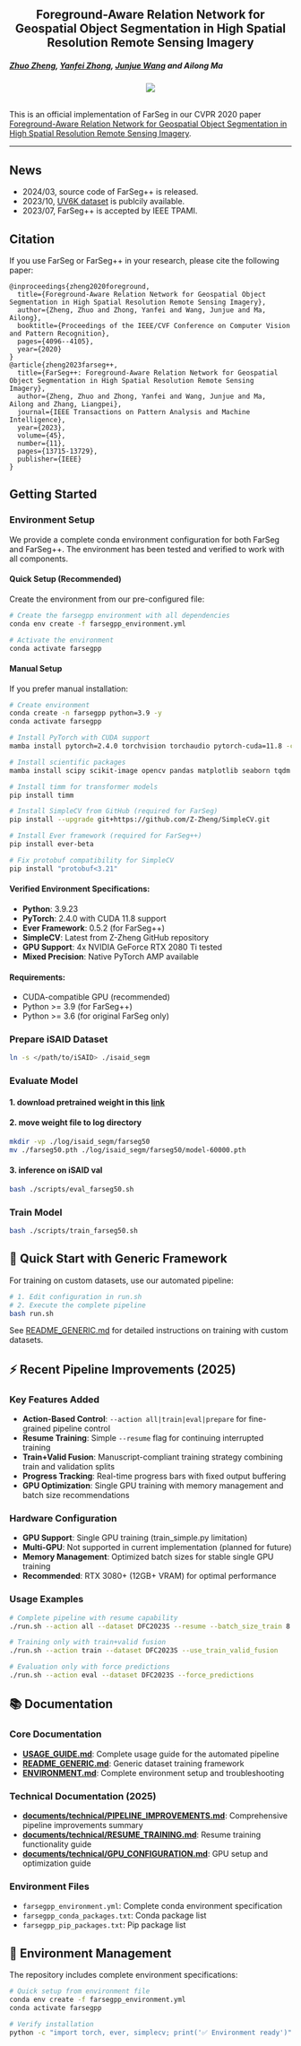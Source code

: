 <h2 align="center">Foreground-Aware Relation Network for Geospatial Object Segmentation in High Spatial Resolution Remote Sensing Imagery</h2>
<!-- <h5 align="center">Foreground-Aware Relation Network for Geospatial Object Segmentation in High Spatial Resolution Remote Sensing Imagery</h5> -->



<h5><a href="http://zhuozheng.top/">Zhuo Zheng</a>, <a href="http://rsidea.whu.edu.cn/">Yanfei Zhong</a>, <a href="https://junjue-wang.github.io/homepage/">Junjue Wang</a> and Ailong Ma</h5>


<div align="center">
  <img src="https://raw.githubusercontent.com/Z-Zheng/images_repo/master/farseg.png"><br><br>
</div>

This is an official implementation of FarSeg in our CVPR 2020 paper [Foreground-Aware Relation Network for Geospatial Object Segmentation in High Spatial Resolution Remote Sensing Imagery](https://openaccess.thecvf.com/content_CVPR_2020/papers/Zheng_Foreground-Aware_Relation_Network_for_Geospatial_Object_Segmentation_in_High_Spatial_CVPR_2020_paper.pdf).

---------------------
## News
- 2024/03, source code of FarSeg++ is released.
- 2023/10, [UV6K dataset](https://zenodo.org/record/8404754) is publcily available.
- 2023/07, FarSeg++ is accepted by IEEE TPAMI.

## Citation
If you use FarSeg or FarSeg++ in your research, please cite the following paper:
```text
@inproceedings{zheng2020foreground,
  title={Foreground-Aware Relation Network for Geospatial Object Segmentation in High Spatial Resolution Remote Sensing Imagery},
  author={Zheng, Zhuo and Zhong, Yanfei and Wang, Junjue and Ma, Ailong},
  booktitle={Proceedings of the IEEE/CVF Conference on Computer Vision and Pattern Recognition},
  pages={4096--4105},
  year={2020}
}
@article{zheng2023farseg++,
  title={FarSeg++: Foreground-Aware Relation Network for Geospatial Object Segmentation in High Spatial Resolution Remote Sensing Imagery},
  author={Zheng, Zhuo and Zhong, Yanfei and Wang, Junjue and Ma, Ailong and Zhang, Liangpei},
  journal={IEEE Transactions on Pattern Analysis and Machine Intelligence},
  year={2023},
  volume={45},
  number={11},
  pages={13715-13729},
  publisher={IEEE}
}
```

## Getting Started

### Environment Setup

We provide a complete conda environment configuration for both FarSeg and FarSeg++. The environment has been tested and verified to work with all components.

#### Quick Setup (Recommended)

Create the environment from our pre-configured file:

```bash
# Create the farsegpp environment with all dependencies
conda env create -f farsegpp_environment.yml

# Activate the environment
conda activate farsegpp
```

#### Manual Setup

If you prefer manual installation:

```bash
# Create environment
conda create -n farsegpp python=3.9 -y
conda activate farsegpp

# Install PyTorch with CUDA support
mamba install pytorch=2.4.0 torchvision torchaudio pytorch-cuda=11.8 -c pytorch -c nvidia -y

# Install scientific packages
mamba install scipy scikit-image opencv pandas matplotlib seaborn tqdm tensorboardx albumentations -y

# Install timm for transformer models
pip install timm

# Install SimpleCV from GitHub (required for FarSeg)
pip install --upgrade git+https://github.com/Z-Zheng/SimpleCV.git

# Install Ever framework (required for FarSeg++)
pip install ever-beta

# Fix protobuf compatibility for SimpleCV
pip install "protobuf<3.21"
```

#### Verified Environment Specifications:
- **Python**: 3.9.23
- **PyTorch**: 2.4.0 with CUDA 11.8 support
- **Ever Framework**: 0.5.2 (for FarSeg++)
- **SimpleCV**: Latest from Z-Zheng GitHub repository
- **GPU Support**: 4x NVIDIA GeForce RTX 2080 Ti tested
- **Mixed Precision**: Native PyTorch AMP available

#### Requirements:
- CUDA-compatible GPU (recommended)
- Python >= 3.9 (for FarSeg++)
- Python >= 3.6 (for original FarSeg only)

### Prepare iSAID Dataset

```bash
ln -s </path/to/iSAID> ./isaid_segm
```

### Evaluate Model
#### 1. download pretrained weight in this [link](https://github.com/Z-Zheng/FarSeg/releases/download/v1.0/farseg50.pth)

#### 2. move weight file to log directory
```bash
mkdir -vp ./log/isaid_segm/farseg50
mv ./farseg50.pth ./log/isaid_segm/farseg50/model-60000.pth
```
#### 3. inference on iSAID val
```bash
bash ./scripts/eval_farseg50.sh
```

### Train Model
```bash
bash ./scripts/train_farseg50.sh
```

## 🚀 Quick Start with Generic Framework

For training on custom datasets, use our automated pipeline:

```bash
# 1. Edit configuration in run.sh
# 2. Execute the complete pipeline
bash run.sh
```

See [README_GENERIC.md](README_GENERIC.md) for detailed instructions on training with custom datasets.

## ⚡ Recent Pipeline Improvements (2025)

### Key Features Added
- **Action-Based Control**: `--action all|train|eval|prepare` for fine-grained pipeline control
- **Resume Training**: Simple `--resume` flag for continuing interrupted training
- **Train+Valid Fusion**: Manuscript-compliant training strategy combining train and validation splits
- **Progress Tracking**: Real-time progress bars with fixed output buffering
- **GPU Optimization**: Single GPU training with memory management and batch size recommendations

### Hardware Configuration
- **GPU Support**: Single GPU training (train_simple.py limitation)
- **Multi-GPU**: Not supported in current implementation (planned for future)
- **Memory Management**: Optimized batch sizes for stable single GPU training
- **Recommended**: RTX 3080+ (12GB+ VRAM) for optimal performance

### Usage Examples
```bash
# Complete pipeline with resume capability
./run.sh --action all --dataset DFC2023S --resume --batch_size_train 8

# Training only with train+valid fusion
./run.sh --action train --dataset DFC2023S --use_train_valid_fusion

# Evaluation only with force predictions
./run.sh --action eval --dataset DFC2023S --force_predictions
```

## 📚 Documentation

### Core Documentation
- **[USAGE_GUIDE.md](USAGE_GUIDE.md)**: Complete usage guide for the automated pipeline
- **[README_GENERIC.md](README_GENERIC.md)**: Generic dataset training framework
- **[ENVIRONMENT.md](ENVIRONMENT.md)**: Complete environment setup and troubleshooting

### Technical Documentation (2025)
- **[documents/technical/PIPELINE_IMPROVEMENTS.md](documents/technical/PIPELINE_IMPROVEMENTS.md)**: Comprehensive pipeline improvements summary
- **[documents/technical/RESUME_TRAINING.md](documents/technical/RESUME_TRAINING.md)**: Resume training functionality guide
- **[documents/technical/GPU_CONFIGURATION.md](documents/technical/GPU_CONFIGURATION.md)**: GPU setup and optimization guide

### Environment Files
- `farsegpp_environment.yml`: Complete conda environment specification
- `farsegpp_conda_packages.txt`: Conda package list
- `farsegpp_pip_packages.txt`: Pip package list

## 🔧 Environment Management

The repository includes complete environment specifications:

```bash
# Quick setup from environment file
conda env create -f farsegpp_environment.yml
conda activate farsegpp

# Verify installation
python -c "import torch, ever, simplecv; print('✅ Environment ready')"
```


